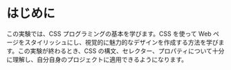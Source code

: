 # はじめに

この実験では、CSS プログラミングの基本を学びます。CSS を使って Web ページをスタイリッシュにし、視覚的に魅力的なデザインを作成する方法を学びます。この実験が終わるとき、CSS の構文、セレクター、プロパティについて十分に理解し、自分自身のプロジェクトに適用できるようになります。
